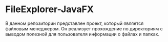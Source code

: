 # FileExplorer-JavaFX
В данном репозитории представлен проект, который является файловым менеджером. Он реализует прохождение по директориям с выводом полезной для пользователя информации о файлах и папках.
